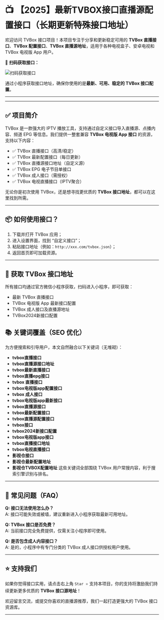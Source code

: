 # 📺 【2025】最新TVBOX接口直播源配置接口（长期更新特殊接口地址）

欢迎访问 TVBox 接口项目！本项目专注于分享和更新稳定可用的 **TVBox 直播接口**、**TVBox 配置接口**、**TVBox 直播源地址**，适用于各种电视盒子、安卓电视和 TVBox 电视版 App 用户。


📌 **扫码获取接口：**

![扫码获取接口](https://www.zytnb.com/zb_users/upload/2025/02/202502281740722964148227.jpg)

通过小程序获取接口地址，确保你使用的是**最新、可用、稳定的 TVBox 接口配置**。

---
---

## ✅ 项目简介

TVBox 是一款强大的 IPTV 播放工具，支持通过自定义接口导入直播源、点播内容、频道 EPG 等信息。我们提供一整套兼容 **TVBox 电视版 App 接口** 的资源，支持以下内容：

- ✅ TVBox 直播接口（高清/稳定）
- ✅ TVBox 最新配置接口（每日更新）
- ✅ TVBox 直播源接口地址（自定义源）
- ✅ TVBox EPG 电子节目单接口
- ✅ TVBox 成人接口（需授权）
- ✅ TVBox 电视直播接口（IPTV聚合）

无论你是初次使用 TVBox，还是想寻找更优质的 **TVBox 接口地址**，都可以在这里找到所需。

---

## 📦 如何使用接口？

1. 下载并打开 TVBox 应用；
2. 进入设置界面，找到 “自定义接口”；
3. 粘贴接口地址（例如：`http://xxx.com/tvbox.json`）；
4. 返回首页即可加载资源。

---

## 📲 获取 TVBox 接口地址

所有接口均通过官方微信小程序获取，扫码进入小程序，即可获取：

- 最新 TVBox 直播接口
- TVBox 电视版 App 最新接口配置
- TVBox 成人接口及直播源地址
- TVBox2024新接口配置


## 📚 关键词覆盖（SEO 优化）

为方便搜索和引导用户，本文自然融合以下关键词（无堆砌）：

- **tvbox直播接口**
- **tvbox直播源接口地址**
- **tvbox最新直播接口**
- **tvbox直播epg接口**
- **tvbox 直播接口**
- **tvbox电视版app配置接口**
- **tvbox 成人接口**
- **tvbox电视版app最新接口**
- **tvbox直播源接口**
- **tvbox最新配置接口**
- **tvbox直播源配置接口**
- **tvbox接口**
- **tvbox2024新接口配置**
- **tvbox电视版app接口**
- **tvbox直播接口地址**
- **tvbox电视直播接口**
- **影视仓接口**
- **影视仓最新配置地址**
- **影视仓TVBOX配置地址**
这些关键词全部围绕 TVBox 用户常搜内容，利于搜索引擎识别与排名。

---

## 💬 常见问题（FAQ）

**Q: 接口无法使用怎么办？**  
A: 接口可能失效或被墙，建议重新进入小程序获取最新可用地址。

**Q: TVBox 接口是否免费？**  
A: 当前接口完全免费提供，仅需关注小程序即可使用。

**Q: 是否包含成人内容接口？**  
A: 是的，小程序中有专门分类的 TVBox 成人接口供授权用户使用。

---

## ⭐ 支持我们

如果你觉得接口实用，请点击右上角 `Star ⭐` 支持本项目，你的支持将激励我们持续更新更多优质的 **TVBox 接口源地址**！

欢迎留言交流，或提交你喜欢的直播源推荐，我们一起打造更强大的 TVBox 接口资源库。

---
